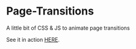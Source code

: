 Page-Transitions
================

A little bit of CSS &amp; JS to animate page transitions

See it in action [HERE](http://rusty.am/playground/css-page-transitions/index.html).
